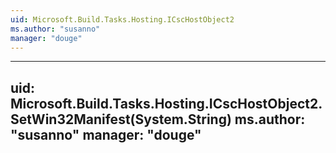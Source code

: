 ```yaml
---
uid: Microsoft.Build.Tasks.Hosting.ICscHostObject2
ms.author: "susanno"
manager: "douge"
---
```


---
uid: Microsoft.Build.Tasks.Hosting.ICscHostObject2.SetWin32Manifest(System.String)
ms.author: "susanno"
manager: "douge"
---
